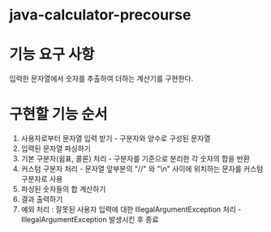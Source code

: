# java-calculator-precourse

# 기능 요구 사항
입력한 문자열에서 숫자를 추출하여 더하는 계산기를 구현한다.

# 구현할 기능 순서
1. 사용자로부터 문자열 입력 받기 - 구분자와 양수로 구성된 문자열
2. 입력된 문자열 파싱하기
3. 기본 구분자(쉼표, 콜론) 처리 - 구분자를 기준으로 분리한 각 숫자의 합을 반환
4. 커스텀 구분자 처리 - 문자열 앞부분의 "//" 와 "\n" 사이에 위치하는 문자를 커스텀 구분자로 사용
5. 파싱된 숫자들의 합 계산하기
6. 결과 출력하기
7. 예외 처리 : 잘못된 사용자 입력에 대한 IllegalArgumentException 처리 - IllegalArgumentException 발생시킨 후 종료
